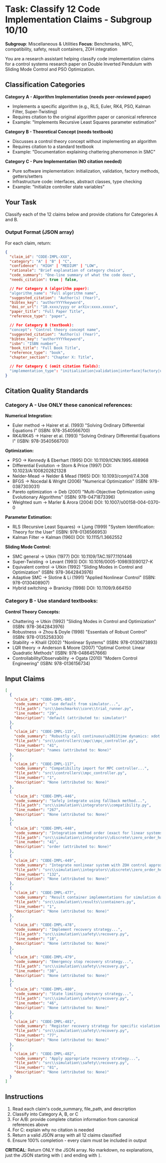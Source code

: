 # Task: Classify 12 Code Implementation Claims - Subgroup 10/10

**Subgroup**: Miscellaneous & Utilities
**Focus**: Benchmarks, MPC, compatibility, safety, result containers, ZOH integration

You are a research assistant helping classify code implementation claims for a control systems research paper on Double Inverted Pendulum with Sliding Mode Control and PSO Optimization.

## Classification Categories

**Category A - Algorithm Implementation (needs peer-reviewed paper)**
- Implements a specific algorithm (e.g., RLS, Euler, RK4, PSO, Kalman Filter, Super-Twisting)
- Requires citation to the original algorithm paper or canonical reference
- Example: "Implements Recursive Least Squares parameter estimation"

**Category B - Theoretical Concept (needs textbook)**
- Discusses a control theory concept without implementing an algorithm
- Requires citation to a standard textbook
- Example: "Documentation explaining chattering phenomenon in SMC"

**Category C - Pure Implementation (NO citation needed)**
- Pure software implementation: initialization, validation, factory methods, getters/setters
- Infrastructure code: interfaces, abstract classes, type checking
- Example: "Initialize controller state variables"

## Your Task

Classify each of the 12 claims below and provide citations for Categories A and B.

### Output Format (JSON array)

For each claim, return:

```json
{
  "claim_id": "CODE-IMPL-XXX",
  "category": "A" | "B" | "C",
  "confidence": "HIGH" | "MEDIUM" | "LOW",
  "rationale": "Brief explanation of category choice",
  "code_summary": "One-line summary of what the code does",
  "needs_citation": true | false,

  // For Category A (algorithm paper):
  "algorithm_name": "Full algorithm name",
  "suggested_citation": "Author(s) (Year)",
  "bibtex_key": "authorYYYYkeyword",
  "doi_or_url": "10.xxxx/yyyy or arXiv:xxxx.xxxxx",
  "paper_title": "Full Paper Title",
  "reference_type": "paper",

  // For Category B (textbook):
  "concept": "Control theory concept name",
  "suggested_citation": "Author(s) (Year)",
  "bibtex_key": "authorYYYYkeyword",
  "isbn": "ISBN number",
  "book_title": "Full Book Title",
  "reference_type": "book",
  "chapter_section": "Chapter X: Title",

  // For Category C (omit citation fields):
  "implementation_type": "initialization|validation|interface|factory|utility"
}
```

## Citation Quality Standards

### Category A - Use ONLY these canonical references:

**Numerical Integration:**
- Euler method → Hairer et al. (1993) "Solving Ordinary Differential Equations I" (ISBN: 978-3540566700)
- RK4/RK45 → Hairer et al. (1993) "Solving Ordinary Differential Equations I" (ISBN: 978-3540566700)

**Optimization:**
- PSO → Kennedy & Eberhart (1995) DOI: 10.1109/ICNN.1995.488968
- Differential Evolution → Storn & Price (1997) DOI: 10.1023/A:1008202821328
- Nelder-Mead → Nelder & Mead (1965) DOI: 10.1093/comjnl/7.4.308
- BFGS → Nocedal & Wright (2006) "Numerical Optimization" (ISBN: 978-0387303031)
- Pareto optimization → Deb (2001) "Multi-Objective Optimization using Evolutionary Algorithms" (ISBN: 978-0471873396)
- Weighted sum → Marler & Arora (2004) DOI: 10.1007/s00158-004-0370-0

**Parameter Estimation:**
- RLS (Recursive Least Squares) → Ljung (1999) "System Identification: Theory for the User" (ISBN: 978-0136566953)
- Kalman Filter → Kalman (1960) DOI: 10.1115/1.3662552

**Sliding Mode Control:**
- SMC general → Utkin (1977) DOI: 10.1109/TAC.1977.1101446
- Super-Twisting → Levant (1993) DOI: 10.1016/0005-1098(93)90127-K
- Equivalent control → Utkin (1992) "Sliding Modes in Control and Optimization" (ISBN: 978-3642843976)
- Adaptive SMC → Slotine & Li (1991) "Applied Nonlinear Control" (ISBN: 978-0130408907)
- Hybrid switching → Branicky (1998) DOI: 10.1109/9.664150

### Category B - Use standard textbooks:

**Control Theory Concepts:**
- Chattering → Utkin (1992) "Sliding Modes in Control and Optimization" (ISBN: 978-3642843976)
- Robustness → Zhou & Doyle (1998) "Essentials of Robust Control" (ISBN: 978-0135258330)
- Stability → Khalil (2002) "Nonlinear Systems" (ISBN: 978-0130673893)
- LQR theory → Anderson & Moore (2007) "Optimal Control: Linear Quadratic Methods" (ISBN: 978-0486457666)
- Controllability/Observability → Ogata (2010) "Modern Control Engineering" (ISBN: 978-0136156734)

## Input Claims

```json
[
  {
    "claim_id": "CODE-IMPL-085",
    "code_summary": "use default from simulator...",
    "file_path": "src\\benchmarks\\core\\trial_runner.py",
    "line_number": "29",
    "description": "default (attributed to: simulator)"
  },
  {
    "claim_id": "CODE-IMPL-115",
    "code_summary": "Robustly call continuous\u2011time dynamics: xdot = f(x,u)...",
    "file_path": "src\\controllers\\mpc\\mpc_controller.py",
    "line_number": "41",
    "description": "names (attributed to: None)"
  },
  {
    "claim_id": "CODE-IMPL-117",
    "code_summary": "Compatibility import for MPC controller...",
    "file_path": "src\\controllers\\mpc_controller.py",
    "line_number": "1",
    "description": "None (attributed to: None)"
  },
  {
    "claim_id": "CODE-IMPL-446",
    "code_summary": "Safely integrate using fallback method...",
    "file_path": "src\\simulation\\integrators\\compatibility.py",
    "line_number": "267",
    "description": "None (attributed to: None)"
  },
  {
    "claim_id": "CODE-IMPL-448",
    "code_summary": "Integration method order (exact for linear systems)...",
    "file_path": "src\\simulation\\integrators\\discrete\\zero_order_hold.py",
    "line_number": "41",
    "description": "order (attributed to: None)"
  },
  {
    "claim_id": "CODE-IMPL-449",
    "code_summary": "Integrate nonlinear system with ZOH control approximation...",
    "file_path": "src\\simulation\\integrators\\discrete\\zero_order_hold.py",
    "line_number": "132",
    "description": "None (attributed to: None)"
  },
  {
    "claim_id": "CODE-IMPL-477",
    "code_summary": "Result container implementations for simulation data...",
    "file_path": "src\\simulation\\results\\containers.py",
    "line_number": "1",
    "description": "None (attributed to: None)"
  },
  {
    "claim_id": "CODE-IMPL-478",
    "code_summary": "Implement recovery strategy...",
    "file_path": "src\\simulation\\safety\\recovery.py",
    "line_number": "18",
    "description": "None (attributed to: None)"
  },
  {
    "claim_id": "CODE-IMPL-479",
    "code_summary": "Emergency stop recovery strategy...",
    "file_path": "src\\simulation\\safety\\recovery.py",
    "line_number": "38",
    "description": "None (attributed to: None)"
  },
  {
    "claim_id": "CODE-IMPL-480",
    "code_summary": "State limiting recovery strategy...",
    "file_path": "src\\simulation\\safety\\recovery.py",
    "line_number": "46",
    "description": "None (attributed to: None)"
  },
  {
    "claim_id": "CODE-IMPL-481",
    "code_summary": "Register recovery strategy for specific violation type...",
    "file_path": "src\\simulation\\safety\\recovery.py",
    "line_number": "77",
    "description": "None (attributed to: None)"
  },
  {
    "claim_id": "CODE-IMPL-482",
    "code_summary": "Apply appropriate recovery strategy...",
    "file_path": "src\\simulation\\safety\\recovery.py",
    "line_number": "81",
    "description": "None (attributed to: None)"
  }
]
```

## Instructions

1. Read each claim's code_summary, file_path, and description
2. Classify into Category A, B, or C
3. For A/B: provide complete citation information from canonical references above
4. For C: explain why no citation is needed
5. Return a valid JSON array with all 12 claims classified
6. Ensure 100% completion - every claim must be included in output

**CRITICAL**: Return ONLY the JSON array. No markdown, no explanations, just the JSON starting with `[` and ending with `]`.
